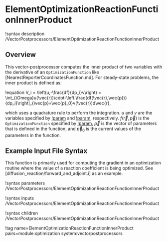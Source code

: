 # ElementOptimizationReactionFunctionInnerProduct

!syntax description /VectorPostprocessors/ElementOptimizationReactionFunctionInnerProduct

## Overview

This vector-postprocessor computes the inner product of two variables with the derivative of an `OptimizationFunction` like [NearestReporterCoordinatesFunction.md]. For steady-state problems, the inner product is defined as:

!equation
V_i = \left(u,-\frac{df}{dp_i}v\right) = \int_{\Omega}u(\vec{r})\cdot-\left.\frac{df(\vec{r},\vec{p})}{dp_i}\right|_{\vec{p}=\vec{p}_0}v(\vec{r})d\vec{r},

which uses a quadrature rule to perform the integration. $u$ and $v$ are the variables specified by [!param](/VectorPostprocessors/ElementOptimizationReactionFunctionInnerProduct/variable) and [!param](/VectorPostprocessors/ElementOptimizationReactionFunctionInnerProduct/forward_variable), respectively. $f(\vec{r}, \vec{p})$ is the `OptimizationFunction` specified by [!param](/VectorPostprocessors/ElementOptimizationReactionFunctionInnerProduct/function), $\vec{p}$ is the vector of parameters that is defined in the function, and $\vec{p}_0$ is the current values of the parameters in the function.

## Example Input File Syntax

This function is primarily used for computing the gradient in an optimization routine where the value of a reaction coefficient is being optimized. See [diffusion_reaction/forward_and_adjoint.i] as an example.

!syntax parameters /VectorPostprocessors/ElementOptimizationReactionFunctionInnerProduct

!syntax inputs /VectorPostprocessors/ElementOptimizationReactionFunctionInnerProduct

!syntax children /VectorPostprocessors/ElementOptimizationReactionFunctionInnerProduct

!tag name=ElementOptimizationReactionFunctionInnerProduct pairs=module:optimization system:vectorpostprocessors
